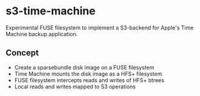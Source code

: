 # s3-time-machine

Experimental FUSE filesystem to implement a S3-backend for Apple's Time Machine
backup application.

## Concept

* Create a sparsebundle disk image on a FUSE filesystem
* Time Machine mounts the disk image as a HFS+ filesystem
* FUSE filesystem intercepts reads and writes of HFS+ btrees
* Local reads and writes mapped to S3 operations
